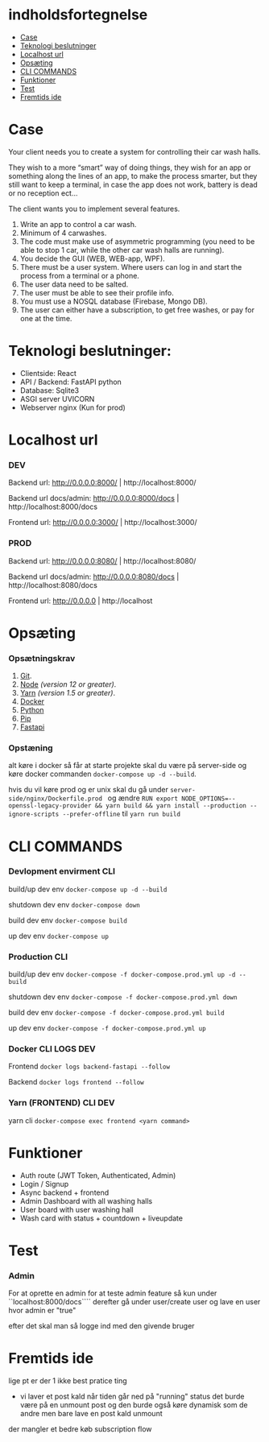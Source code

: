 # indholdsfortegnelse

- [Case](#case)
- [Teknologi beslutninger](#teknologi-beslutninger)
- [Localhost url](#localhost-url)
- [Opsæting](#opsæting)
- [CLI COMMANDS](#cli-commands)
- [Funktioner](#Funktioner)
- [Test](#test)
- [Fremtids ide](#fremtids-ide)

# Case

Your client needs you to create a system for controlling their car wash halls.

They wish to a more “smart” way of doing things, they wish for an app or something along the lines of an app, to make the process smarter, but they still want to keep a terminal, in case the app does not work, battery is dead or no reception ect…

The client wants you to implement several features.

1. Write an app to control a car wash.
2. Minimum of 4 carwashes.
3. The code must make use of asymmetric programming (you need to be able to stop 1 car, while the other car wash halls are running).
4. You decide the GUI (WEB, WEB-app, WPF).
5. There must be a user system. Where users can log in and start the process from a terminal or a phone.
6. The user data need to be salted.
7. The user must be able to see their profile info.
8. You must use a NOSQL database (Firebase, Mongo DB).
9. The user can either have a subscription, to get free washes, or pay for one at the time.

# Teknologi beslutninger:

- Clientside: React 
- API / Backend: FastAPI python  
- Database: Sqlite3
- ASGI server UVICORN 
- Webserver nginx (Kun for prod)

# Localhost url

### DEV
Backend url: http://0.0.0.0:8000/ | http://localhost:8000/

Backend url docs/admin: http://0.0.0.0:8000/docs | http://localhost:8000/docs

Frontend url: http://0.0.0.0:3000/ | http://localhost:3000/

### PROD

Backend url: http://0.0.0.0:8080/ | http://localhost:8080/

Backend url docs/admin: http://0.0.0.0:8080/docs | http://localhost:8080/docs

Frontend url: http://0.0.0.0 | http://localhost

# Opsæting

### Opsætningskrav

1.  [Git](https://git-scm.com/downloads).
1.  [Node](https://nodejs.org/en/download/) _(version 12 or greater)_.
1.  [Yarn](https://yarnpkg.com/lang/en/docs/install/) _(version 1.5 or greater)_.
1.  [Docker](https://www.docker.com/products/docker-desktop)
1.  [Python](https://www.python.org/downloads/)
1.  [Pip](https://pip.pypa.io/en/stable/getting-started/)
1.  [Fastapi](https://fastapi.tiangolo.com/)

### Opstæning
alt køre i docker så får at starte projekte skal du være på server-side og køre docker commanden ```docker-compose up -d --build```.

hvis du vil køre prod og er unix skal du gå under  ```server-side/nginx/Dockerfile.prod ``` og ændre ```RUN export NODE_OPTIONS=--openssl-legacy-provider && yarn build && yarn install --production --ignore-scripts --prefer-offline``` til ```yarn run build```

# CLI COMMANDS

### Devlopment envirment CLI

build/up dev env ```docker-compose up -d --build```

shutdown dev env ```docker-compose down```

build dev env ```docker-compose build```

up dev env ```docker-compose up```

### Production CLI

build/up dev env ```docker-compose -f docker-compose.prod.yml up -d --build```

shutdown dev env ```docker-compose -f docker-compose.prod.yml down```

build dev env ```docker-compose -f docker-compose.prod.yml build```

up dev env ```docker-compose -f docker-compose.prod.yml up```


### Docker CLI LOGS DEV

Frontend ```docker logs backend-fastapi --follow```

Backend ```docker logs frontend --follow```

### Yarn (FRONTEND) CLI DEV

yarn cli ```docker-compose exec frontend <yarn command>```

# Funktioner
- Auth route (JWT Token, Authenticated, Admin)
- Login / Signup
- Async backend + frontend
- Admin Dashboard with all washing halls
- User board with user washing hall
- Wash card with status + countdown + liveupdate

# Test
### Admin
For at oprette en admin for at teste admin feature så kun under ``localhost:8000/docs```` derefter gå under user/create user og lave en user hvor admin er "true"

efter det skal man så logge ind med den givende bruger


# Fremtids ide 
lige pt er der 1 ikke best pratice ting
- vi laver et post kald når tiden går ned på "running" status det burde være på en unmount post og den burde også køre dynamisk som de andre men bare lave en post kald unmount

der mangler et bedre køb subscription flow

